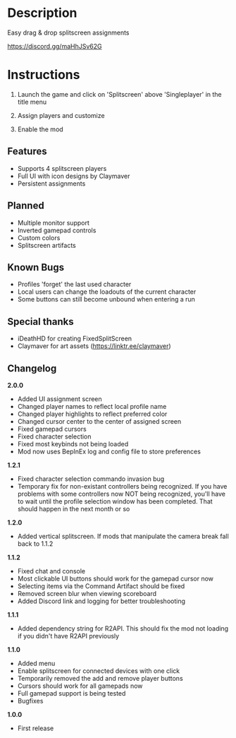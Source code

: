 # Description

Easy drag & drop splitscreen assignments

https://discord.gg/maHhJSv62G

# Instructions

1. Launch the game and click on 'Splitscreen' above 'Singleplayer' in the title menu

2. Assign players and customize

3. Enable the mod

## Features

- Supports 4 splitscreen players
- Full UI with icon designs by Claymaver
- Persistent assignments

## Planned

- Multiple monitor support
- Inverted gamepad controls
- Custom colors
- Splitscreen artifacts

## Known Bugs

- Profiles 'forget' the last used character
- Local users can change the loadouts of the current character
- Some buttons can still become unbound when entering a run

## Special thanks

- iDeathHD for creating FixedSplitScreen
- Claymaver for art assets (https://linktr.ee/claymaver)

## Changelog

**2.0.0**

- Added UI assignment screen
- Changed player names to reflect local profile name
- Changed player highlights to reflect preferred color
- Changed cursor center to the center of assigned screen
- Fixed gamepad cursors
- Fixed character selection
- Fixed most keybinds not being loaded
- Mod now uses BepInEx log and config file to store preferences

**1.2.1**

- Fixed character selection commando invasion bug
- Temporary fix for non-existant controllers being recognized. If you have problems with some controllers now NOT being recognized, you'll have to wait until the profile selection window has been completed. That should happen in the next month or so

**1.2.0**

- Added vertical splitscreen. If mods that manipulate the camera break fall back to 1.1.2

**1.1.2**

- Fixed chat and console
- Most clickable UI buttons should work for the gamepad cursor now
- Selecting items via the Command Artifact should be fixed
- Removed screen blur when viewing scoreboard
- Added Discord link and logging for better troubleshooting

**1.1.1**

- Added dependency string for R2API. This should fix the mod not loading if you didn't have R2API previously

**1.1.0**

- Added menu
- Enable splitscreen for connected devices with one click
- Temporarily removed the add and remove player buttons
- Cursors should work for all gamepads now
- Full gamepad support is being tested
- Bugfixes

**1.0.0**

* First release
